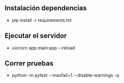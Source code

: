 
## Instalación dependencias
- pip install -r requirements.txt

## Ejecutar el servidor
- uvicorn app.main:app --reload
## Correr pruebas
- python -m pytest --maxfail=1 --disable-warnings -q
